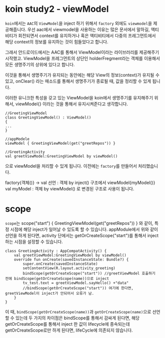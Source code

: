 # koin study2 - viewModel

`koin`에서는 `AAC`의 `ViewModel`을 inject 하기 위해서 `factory` 외에도 `viewmodel`을 제공해줍니다.
우선 aac에서 viewmodel을 사용하는 이유는 많은 문서에서 말하길, 액티비티가 회전되면서 context를 유지하거나
혹은 액티비티에서 다중의 프레그먼트에서 해당 context의 정보를 유지하는 것이 힘들었다고 합니다.

그래서 안드로이드에서는 AAC를 통해서 ViewModel이라는 라이브러리를 제공해주기 시작했고.
ViewModel을 프레그먼트의 상단인 holderFregment라는 객체를 이용해서 모든 생명주기의 상위에 있다고 합니다.

이것을 통해서 생명주기가 유지되는 동안에는 해당 View의 정보(context)가 유지될 수 있고,
onClear() 라는 매소드를 통해서 생명주기가 종료될 때, 값을 정리할 수 있게 됩니다.

이러한 유니크한 특성을 갖고 있는 ViewModel을 koin에서 생명주기를 유지해주기 위해서,
viewModel{} 이라는 것을 통해서 유지시켜준다고 생각합니다.
```
//GreetingViewModel
class GreetingViewModel() : ViewModel()
{
...
}

//appModele
viewModel { GreetingViewModel(get("greetRepos")) }

//GreetingActivity
val greetViewModel:GreetingViewModel by viewModel()

```
으로 viewModel을 처리할 수 있게 됩니다. 이전에는 `factory`를 만들어서 처리했습니다.

factory{객체()} -> val 선언 : 객체 by inject() 구조에서 viewModel{myModel()} val myModel : 객체 by viewModel()
로 변경된 구조로 사용이 됩니다.

# scope

`scope`는 scope("start") { GreetingViewModel(get("greetRepos")) } 와 같이, 특정 시점에 해당
inject가 일어날 수 있도록 할 수 있습니다.
appModule에서 위와 같이 선언을 하게 된다면, activity 단에서는 getOrCreateScope("start")를 통해서
inject하는 시점을 설정할 수 있습니다.
```
class GreetingActivity : AppCompatActivity() {
    val greetViewModel:GreetingViewModel by viewModel()
    override fun onCreate(savedInstanceState: Bundle?) {
        super.onCreate(savedInstanceState)
        setContentView(R.layout.activity_greeting)
        bindScope(getOrCreateScope("start")) //greetViewModel 호출하기 전에 bindScope(getOrCreateScope(name))으로 inject
        tv_test.text = greetViewModel.sayHello() +"data"
        //bindScope(getOrCreateScope("start")) 여기에 한다면, greetViewModel이 inject가 안되어서 오류가 남.
    }
}
```
이 때, `bindScope(getOrCreateScope(name))`과 `getOrCreateScope(name)`으로 선언할 수 있는데
두 가지의 차이점은 bindScope를 통해서 감싸게 된다면, 해당 getOrCreateScope를 통해서 inject 한 값이
lifecycle에 종속되는데 getOrCreateScope로만 하게 된다면, lifeCycle에 의존되지 않습니다.
